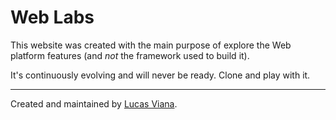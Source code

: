 # Web Labs

This website was created with the main purpose of explore the Web platform features
(and *not* the framework used to build it).

It's continuously evolving and will never be ready. Clone and play with it.

---

Created and maintained by [Lucas Viana](https://github.com/LSViana/).
